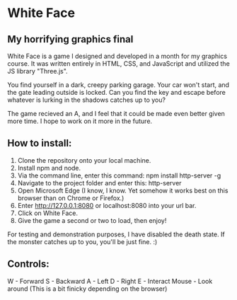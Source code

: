 # White Face
## My horrifying graphics final

White Face is a game I designed and developed in a month for my graphics course. It was written entirely in HTML, CSS, and JavaScript and utilized the JS library "Three.js". 

You find yourself in a dark, creepy parking garage. Your car won't start, and the gate leading outside is locked. Can you find the key and escape before whatever is lurking in the shadows catches up to you?

The game recieved an A, and I feel that it could be made even better given more time. I hope to work on it more in the future.

## How to install:

1. Clone the repository onto your local machine.
2. Install npm and node.
3. Via the command line, enter this command: npm install http-server -g
4. Navigate to the project folder and enter this: http-server
5. Open Microsoft Edge (I know, I know. Yet somehow it works best on this browser than on Chrome or Firefox.)
6. Enter http://127.0.0.1:8080 or localhost:8080 into your url bar.
7. Click on White Face.
8. Give the game a second or two to load, then enjoy!

For testing and demonstration purposes, I have disabled the death state. If the monster catches up to you, you'll be just fine. :)

## Controls:

W - Forward
S - Backward
A - Left
D - Right
E - Interact
Mouse - Look around (This is a bit finicky depending on the browser)
